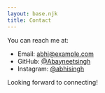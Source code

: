 ```yaml
---
layout: base.njk
title: Contact
---
```


You can reach me at:

- Email: abhi@example.com  
- GitHub: [@Abayneetsingh](https://github.com/Abayneetsingh)  
- Instagram: [@abhisingh](https://instagram.com/abhisingh)

Looking forward to connecting!
